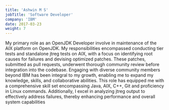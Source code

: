 ```yaml
---
title: 'Ashwin M S'
jobTitle: 'Software Developer'
company: 'IBM'
date: 2017-03-23
weight: 7
---
```


My primary role as an OpenJDK Developer involve in maintenance of the AIX platform on OpenJDK. My responsibilities encompassed conducting tier tests and standalone jtreg tests on AIX, with a focus on identifying root causes for failures and devising optimized patches. These patches, submitted as pull requests, underwent thorough community review before integration into the codebase. Engaging with diverse community members beyond IBM has been integral to my growth, enabling me to expand my knowledge, skills, and collaborative abilities. This role has equipped me with a comprehensive skill set encompassing Java, AIX, C++, Git and proficiency in Linux commands. Additionally, I excel in analyzing jtreg output to effectively address failures, thereby enhancing performance and overall system capabilities